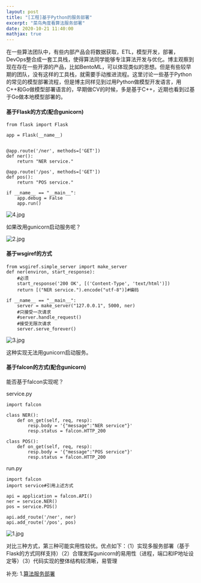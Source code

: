 ```yaml
---
layout: post
title: "[工程]基于Python的服务部署"
excerpt: "菜鸟角度看算法服务部署"
date: 2020-10-21 11:40:00
mathjax: true
---
```


在一些算法团队中，有些内部产品会将数据获取，ETL，模型开发，部署，DevOps整合成一套工具栈，使得算法同学能够专注算法开发与优化。博主观察到现在存在一些开源的产品，比如BentoML，可以体现类似的思想。但是有些较早期的团队，没有这样的工具栈，就需要手动推进流程。这里讨论一些基于Python的常见的模型部署流程，但是博主同样见到过用Python做模型开发语言，用C++和Go做模型部署语言的，早期做CV的时候，多是基于C++，近期也看到过基于Go做本地模型部署的。


#### 基于Flask的方式(配合gunicorn)

```
from flask import Flask

app = Flask(__name__)


@app.route('/ner', methods=['GET'])
def ner():
    return "NER service."

@app.route('/pos', methods=['GET'])
def pos():
    return "POS service."

if __name__ == "__main__":
    app.debug = False
    app.run()

```

![4.jpg](https://i.loli.net/2020/10/21/DiNWr3tzAYavFGf.jpg)


如果改用gunicorn启动服务呢？


![2.jpg](https://i.loli.net/2020/10/21/s4oruQkU2EARCZV.jpg)

#### 基于wsgiref的方式

```
from wsgiref.simple_server import make_server
def ner(environ, start_response):
    #必须
    start_response('200 OK', [('Content-Type', 'text/html')])
    return [("NER service.").encode("utf-8")]#编码

if __name__ == "__main__":
    server = make_server("127.0.0.1", 5000, ner)
    #只接受一次请求
    #server.handle_request() 
    #接受无限次请求
    server.serve_forever()
```


![3.jpg](https://i.loli.net/2020/10/21/YSepvVfq896LE3m.jpg)

这种实现无法用gunicorn启动服务。

#### 基于falcon的方式(配合gunicorn)

能否基于falcon实现呢？

service.py

```
import falcon

class NER():    
    def on_get(self, req, resp):
        resp.body = '{"message":"NER service"}'
        resp.status = falcon.HTTP_200

class POS():    
    def on_get(self, req, resp):
        resp.body = '{"message":"POS service"}'
        resp.status = falcon.HTTP_200
```

run.py

```
import falcon
import service#引用上述方式

api = application = falcon.API()
ner = service.NER()
pos = service.POS()

api.add_route('/ner', ner)
api.add_route('/pos', pos)
```

![1.jpg](https://i.loli.net/2020/10/21/SCT9VZaPoJ3gnYN.jpg)

对比三种方式，第三种可能实用性较优。优点如下：（1）实现多服务部署（基于Flask的方式同样支持）（2）合理发挥gunicorn的易用性（进程，端口和IP地址设定等）（3）代码实现的整体结构较清晰，易管理


补充:
1.[算法服务部署](https://mp.weixin.qq.com/s?__biz=MzIzMzYwNzY2NQ==&mid=2247487864&idx=1&sn=276e6da92630e0f5757bd788fb199eaa&chksm=e88249e6dff5c0f066f22b12edfabe575e033a120be1b54e13e60fcd48b7fff6a685056ae57d&mpshare=1&scene=23&srcid=1218lg9568fELrLqg6Z6JmTJ&sharer_sharetime=1639834182319&sharer_shareid=0e8353dcb5f53b85da8e0afe73a0021b%23rd)
